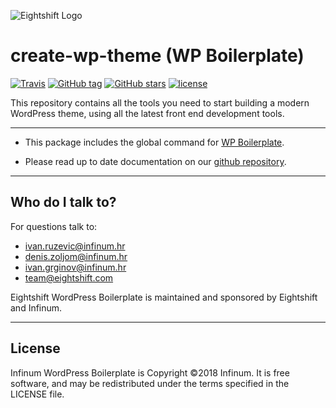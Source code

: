 ![Eightshift Logo](https://raw.githubusercontent.com/infinum/wp-boilerplate/master/packages/create-wp-theme/logo.svg?sanitize=true)

# create-wp-theme (WP Boilerplate)

[![Travis](https://img.shields.io/travis/infinum/wp-boilerplate.svg?style=for-the-badge)](https://github.com/infinum/wp-boilerplate)
[![GitHub tag](https://img.shields.io/github/tag/infinum/wp-boilerplate.svg?style=for-the-badge)](https://github.com/infinum/wp-boilerplate)
[![GitHub stars](https://img.shields.io/github/stars/infinum/wp-boilerplate.svg?style=for-the-badge&label=Stars)](https://github.com/infinum/wp-boilerplate/)
[![license](https://img.shields.io/github/license/infinum/wp-boilerplate.svg?style=for-the-badge)](https://github.com/infinum/wp-boilerplate)

This repository contains all the tools you need to start building a modern WordPress theme, using all the latest front end development tools.

--- 

* This package includes the global command for [WP Boilerplate](https://github.com/infinum/wp-boilerplate).

* Please read up to date documentation on our [github repository](https://github.com/infinum/wp-boilerplate).

---

## Who do I talk to?

For questions talk to:

* [ivan.ruzevic@infinum.hr](ivan.ruzevic@infinum.hr)
* [denis.zoljom@infinum.hr](denis.zoljom@infinum.hr)
* [ivan.grginov@infinum.hr](ivan.grginov@infinum.hr)
* [team@eightshift.com](team@eightshift.com)

Eightshift WordPress Boilerplate is maintained and sponsored by Eightshift and Infinum.

---

## License

Infinum WordPress Boilerplate is Copyright ©2018 Infinum. It is free software, and may be redistributed under the terms specified in the LICENSE file.
